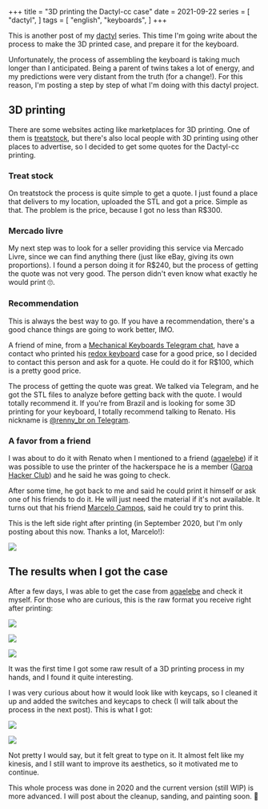 +++
title = "3D printing the Dactyl-cc case"
date = 2021-09-22
series = [
    "dactyl",
]
tags = [
    "english",
    "keyboards",
]
+++

This is another post of my [dactyl](/series/dactyl) series. This time I'm going
write about the process to make the 3D printed case, and prepare it for the
keyboard.

Unfortunately, the process of assembling the keyboard is taking much longer than
I anticipated. Being a parent of twins takes a lot of energy, and my predictions
were very distant from the truth (for a change!). For this reason, I'm posting a
step by step of what I'm doing with this dactyl project.

## 3D printing

There are some websites acting like marketplaces for 3D printing. One of them is
[treatstock](https://www.treatstock.com/), but there's also local people with 3D
printing using other places to advertise, so I decided to get some quotes for
the Dactyl-cc printing.

### Treat stock

On treatstock the process is quite simple to get a quote. I just found a place
that delivers to my location, uploaded the STL and got a price. Simple as that.
The problem is the price, because I got no less than R$300.

### Mercado livre

My next step was to look for a seller providing this service via Mercado Livre,
since we can find anything there (just like eBay, giving its own proportions). I
found a person doing it for R$240, but the process of getting the quote was not
very good. The person didn't even know what exactly he would print 🙄.

### Recommendation

This is always the best way to go. If you have a recommendation, there's a good
chance things are going to work better, IMO.

A friend of mine, from a [Mechanical Keyboards Telegram
chat](https://t.me/tecladomecanicobr), have a contact who printed his [redox
keyboard](https://github.com/mattdibi/redox-keyboard) case for a good price, so
I decided to contact this person and ask for a quote. He could do it for R$100,
which is a pretty good price.

The process of getting the quote was great. We talked via Telegram, and he got
the STL files to analyze before getting back with the quote. I would totally
recommend it. If you're from Brazil and is looking for some 3D printing for your
keyboard, I totally recommend talking to Renato. His nickname is [@renny_br on
Telegram](https://t.me/renny_br).

### A favor from a friend

I was about to do it with Renato when I mentioned to a friend
([agaelebe](https://twitter.com/agaelebe)) if it was possible to use the printer
of the hackerspace he is a member ([Garoa Hacker Club](https://garoa.net.br))
and he said he was going to check.

After some time, he got back to me and said he could print it himself or ask one
of his friends to do it. He will just need the material if it's not available.
It turns out that his friend [Marcelo Campos](https://marcelocampos.cc), said he
could try to print this.

This is the left side right after printing (in September 2020, but I'm only
posting about this now. Thanks a lot, Marcelo!):

![](https://firebasestorage.googleapis.com/v0/b/firescript-577a2.appspot.com/o/imgs%2Fapp%2FPotHix-KB%2FIPJ-91OppJ.jpg?alt=media&token=4c4a27ca-99c1-4cca-ad3a-aaace35ba173)

## The results when I got the case

After a few days, I was able to get the case from
[agaelebe](https://twitter.com/agaelebe) and check it myself. For those who are
curious, this is the raw format you receive right after printing:

![](https://firebasestorage.googleapis.com/v0/b/firescript-577a2.appspot.com/o/imgs%2Fapp%2FPotHix-KB%2FjnIr2mxzVb.jpg?alt=media&token=6cfbad0a-c2f0-4af8-93b5-7cce32246cb6)

![](https://firebasestorage.googleapis.com/v0/b/firescript-577a2.appspot.com/o/imgs%2Fapp%2FPotHix-KB%2FEn13ZKrejm.jpg?alt=media&token=ad3e5cc9-bd90-4115-b594-4e8fe5a8ac5d)

![](https://firebasestorage.googleapis.com/v0/b/firescript-577a2.appspot.com/o/imgs%2Fapp%2FPotHix-KB%2FiE9rM8IkeL.jpg?alt=media&token=45392eac-469d-48c8-b903-b5a3ded34b52)

It was the first time I got some raw result of a 3D printing process in my
hands, and I found it quite interesting.

I was very curious about how it would look like with keycaps, so I cleaned it up
and added the switches and keycaps to check (I will talk about the process in
the next post). This is what I got:

![](https://firebasestorage.googleapis.com/v0/b/firescript-577a2.appspot.com/o/imgs%2Fapp%2FPotHix-KB%2FPJy_NL0R_D.png?alt=media&token=c6b9d5f2-839e-41d3-b4e0-54f3dda5761f)

![](https://firebasestorage.googleapis.com/v0/b/firescript-577a2.appspot.com/o/imgs%2Fapp%2FPotHix-KB%2F0Tu3X2QPgt.jpg?alt=media&token=160c5773-e7af-428f-ab2b-5fa60a09bb4e)

Not pretty I would say, but it felt great to type on it. It almost felt like my
kinesis, and I still want to improve its aesthetics, so it motivated me to
continue.

This whole process was done in 2020 and the current version (still WIP) is more
advanced. I will post about the cleanup, sanding, and painting soon. 🙂
